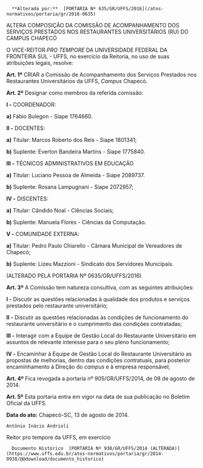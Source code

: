       **Alterada por:**  [PORTARIA Nº 635/GR/UFFS/2016](/atos-normativos/portaria/gr/2016-0635) 

   ALTERA COMPOSIÇÃO DA COMISSÃO DE ACOMPANHAMENTO DOS SERVIÇOS PRESTADOS NOS RESTAURANTES UNIVERSITÁRIOS (RU) DO CAMPUS CHAPECÓ  

O VICE-REITOR *PRO TEMPORE* DA UNIVERSIDADE FEDERAL DA FRONTEIRA SUL - UFFS, no exercício da Reitoria, no uso de suas atribuições legais, resolve:

 **Art. 1º** CRIAR a Comissão de Acompanhamento dos Serviços Prestados nos Restaurantes Universitários da UFFS, *Campus* Chapecó.

 **Art. 2º** Designar como membros da referida comissão:

 **I -** COORDENADOR:

 **a)** Fábio Bulegon - Siape 1764660.

 **II -** DOCENTES:

 **a)** Titular: Marcos Roberto dos Reis - Siape 1801341;

 **b)** Suplente: Everton Bandeira Martins - Siape 1775840.

 **III -** TÉCNICOS ADMINISTRATIVOS EM EDUCAÇÃO

 **a)** Titular: Luciano Pessoa de Almeida - Siape 2089737.

 **b)** Suplente: Rosana Lampugnani - Siape 2072957;

 **IV -** DISCENTES:

 **a)** Titular: Cândido Noal - Ciências Sociais;

 **b)** Suplente: Manuela Flores - Ciências da Computação.

 **V -** COMUNIDADE EXTERNA:

 **a)** Titular: Pedro Paulo Chiarello - Câmara Municipal de Vereadores de Chapecó;

 **b)** Suplente: Lizeu Mazzioni - Sindicato dos Servidores Municipais.

 (ALTERADO PELA PORTARIA Nº 0635/GR/UFFS/2016)

 **Art. 3º** A Comissão tem natureza consultiva, com as seguintes atribuições:

 **I -** Discutir as questões relacionadas à qualidade dos produtos e serviços prestados pelo restaurante universitário;

 **II -** Discutir as questões relacionadas às condições de funcionamento do restaurante universitário e o cumprimento das condições contratadas;

 **III -** Interagir com a Equipe de Gestão Local do Restaurante Universitário em assuntos de relevante interesse para o seu pleno funcionamento;

 **IV -** Encaminhar à Equipe de Gestão Local do Restaurante Universitário as propostas de melhorias, dentro das condições contratuais, para posterior encaminhamento à Direção do *campus* e à empresa responsável;

 **Art. 4º** Fica revogada a portaria nº 905/GR/UFFS/2014, de 08 de agosto de 2014.

 **Art. 5º** Esta portaria entra em vigor na data de sua publicação no Boletim Oficial da UFFS.

  

   **Data do ato:** Chapecó-SC, 13 de agosto de 2014.   
 

    Antônio Inácio Andrioli   
 Reitor pro tempore da UFFS, em exercício 

      Documento Histórico  [PORTARIA Nº 938/GR/UFFS/2014 (ALTERADA)](https://www.uffs.edu.br/atos-normativos/portaria/gr/2014-0938/@@download/documento_historico)     
      